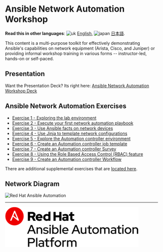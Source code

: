 # Ansible Network Automation Workshop

**Read this in other languages**: ![uk](../../images/uk.png) [English](README.md),  ![japan](../../images/japan.png) [日本語](README.ja.md).

This content is a multi-purpose toolkit for effectively demonstrating Ansible's capabilities on network equipment (Arista, Cisco, and Juniper) or providing informal workshop training in various forms -- instructor-led, hands-on or self-paced.

## Presentation

Want the Presentation Deck?  Its right here:
[Ansible Network Automation Workshop Deck](https://ansible.github.io/workshops/decks/ansible_network.pdf)

## Ansible Network Automation Exercises

* [Exercise 1 - Exploring the lab environment](./1-explore/)
* [Exercise 2 - Execute your first network automation playbook](./2-first-playbook/)
* [Exercise 3 - Use Ansible facts on network devices](./3-facts/)
* [Exercise 4 - Use Jinja to template network configurations](./4-jinja/)
* [Exercise 5 - Explore the Automation controller environment](./5-explore-controller/)
* [Exercise 6 - Create an Automation controller job template](./6-controller-job-template/)
* [Exercise 7 - Create an Automation controller Survey](./7-controller-survey/)
* [Exercise 8 - Using the Role Based Access Control (RBAC) feature](./8-controller-rbac/)
* [Exercise 9 - Create an Automation controller Workflow](./9-controller-workflow)

There are additional supplemental exercises that are [located here](supplemental/).

## Network Diagram

![Red Hat Ansible Automation](https://github.com/ansible/workshops/blob/devel/images/ansible_network_diagram.png?raw=true)

---
![Red Hat Ansible Automation](https://github.com/ansible/workshops/blob/devel/images/rh-ansible-automation-platform.png?raw=true)
